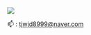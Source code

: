 

<img src="https://capsule-render.vercel.app/api?type=waving&color=F44A6A&height=200&section=header&text=Hi👋,I'm Seojeong Yeo.&fontSize=65">




📫 : tjwjd8999@naver.com <br>


<div align=center>


</div>
<!--
**yeoseojeong/yeoseojeong** is a ✨ _special_ ✨ repository because its `README.md` (this file) appears on your GitHub profile.

Here are some ideas to get you started:

- 🔭 I’m currently working on ...
- 🌱 I’m currently learning ...
- 👯 I’m looking to collaborate on ...
- 🤔 I’m looking for help with ...
- 💬 Ask me about ...
- 📫 How to reach me: ...
- 😄 Pronouns: ...
- ⚡ Fun fact: ...
-->









